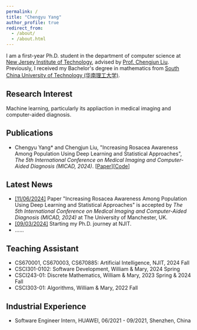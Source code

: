 ```yaml
---
permalink: /
title: "Chengyu Yang"
author_profile: true
redirect_from: 
  - /about/
  - /about.html
---
```

I am a first-year Ph.D. student in the department of computer science at [New Jersey Institute of Technology](https://www.njit.edu/), advised by [Prof. Chengjun Liu](https://web.njit.edu/~cliu/). Previously, I received my Bachelor's degree in mathematics from [South China University of Technology (华南理工大学)](https://www.usnews.com/education/best-global-universities/south-china-university-of-technology-505115).


Research Interest
------
Machine learning, particularly its appliaction in medical imaging and computer-aided diagnosis.

Publications
------
- Chengyu Yang* and Chengjun Liu, "Increasing Rosacea Awareness Among Population Using Deep Learning and Statistical Approaches", <em>The 5th International Conference on Medical Imaging and Computer-Aided Diagnosis (MICAD, 2024)</em>.
[[Paper](http://cyang322.github.io/files/micad-2024-personal-website.pdf)][[Code](https://github.com/cyang322/rosacea_detection)]

Latest News
------
- <u>[11/06/2024]</u> Paper "Increasing Rosacea Awareness Among Population Using Deep Learning and Statistical Approaches" is accepted by <em>The 5th International Conference on Medical Imaging and Computer-Aided Diagnosis (MICAD, 2024)</em> at The University of Manchester, UK.
- <u>[09/03/2024]</u> Starting my Ph.D. journey at NJIT.
- ......

Teaching Assistant
------
- CS670001, CS670003, CS670885: Artificial Intelligence, NJIT, 2024 Fall
- CSCI301-0102: Software Development, William & Mary, 2024 Spring
- CSCI243-01: Discrete Mathematics, William & Mary, 2023 Spring & 2024 Fall
- CSCI303-01: Algorithms, William & Mary, 2022 Fall

Industrial Experience
------
- Software Engineer Intern, HUAWEI, 06/2021 - 09/2021, Shenzhen, China


